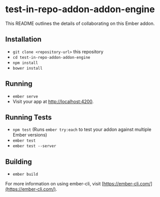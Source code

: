 # test-in-repo-addon-addon-engine

This README outlines the details of collaborating on this Ember addon.

## Installation

* `git clone <repository-url>` this repository
* `cd test-in-repo-addon-addon-engine`
* `npm install`
* `bower install`

## Running

* `ember serve`
* Visit your app at [http://localhost:4200](http://localhost:4200).

## Running Tests

* `npm test` (Runs `ember try:each` to test your addon against multiple Ember versions)
* `ember test`
* `ember test --server`

## Building

* `ember build`

For more information on using ember-cli, visit [https://ember-cli.com/](https://ember-cli.com/).
